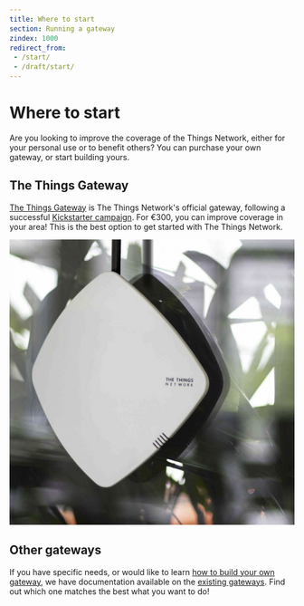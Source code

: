 ```yaml
---
title: Where to start
section: Running a gateway
zindex: 1000
redirect_from:
 - /start/
 - /draft/start/
---
```


# Where to start

Are you looking to improve the coverage of the Things Network, either for your personal use or to benefit others? You can purchase your own gateway, or start building yours.

## The Things Gateway

[The Things Gateway](../gateway/index.md) is The Things Network's official gateway, following a successful [Kickstarter campaign](https://www.kickstarter.com/projects/419277966/the-things-network). For €300, you can improve coverage in your area! This is the best option to get started with The Things Network.

![The Things Gateway](gateway.jpg)

## Other gateways

If you have specific needs, or would like to learn [how to build your own gateway](build.html), we have documentation available on the [existing gateways](list.html). Find out which one matches the best what you want to do!
